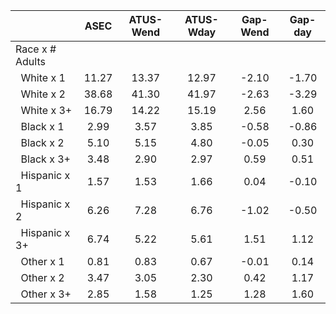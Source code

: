 
|                      |         ASEC |    ATUS-Wend |    ATUS-Wday |     Gap-Wend |      Gap-day |
| -------------------- | :----------: | :----------: | :----------: | :----------: | :----------: |
| Race x # Adults      |              |              |              |              |              |
| &nbsp;&nbsp;White x 1 |        11.27 |        13.37 |        12.97 |        -2.10 |        -1.70 |
| &nbsp;&nbsp;White x 2 |        38.68 |        41.30 |        41.97 |        -2.63 |        -3.29 |
| &nbsp;&nbsp;White x 3+ |        16.79 |        14.22 |        15.19 |         2.56 |         1.60 |
| &nbsp;&nbsp;Black x 1 |         2.99 |         3.57 |         3.85 |        -0.58 |        -0.86 |
| &nbsp;&nbsp;Black x 2 |         5.10 |         5.15 |         4.80 |        -0.05 |         0.30 |
| &nbsp;&nbsp;Black x 3+ |         3.48 |         2.90 |         2.97 |         0.59 |         0.51 |
| &nbsp;&nbsp;Hispanic x 1 |         1.57 |         1.53 |         1.66 |         0.04 |        -0.10 |
| &nbsp;&nbsp;Hispanic x 2 |         6.26 |         7.28 |         6.76 |        -1.02 |        -0.50 |
| &nbsp;&nbsp;Hispanic x 3+ |         6.74 |         5.22 |         5.61 |         1.51 |         1.12 |
| &nbsp;&nbsp;Other x 1 |         0.81 |         0.83 |         0.67 |        -0.01 |         0.14 |
| &nbsp;&nbsp;Other x 2 |         3.47 |         3.05 |         2.30 |         0.42 |         1.17 |
| &nbsp;&nbsp;Other x 3+ |         2.85 |         1.58 |         1.25 |         1.28 |         1.60 |

